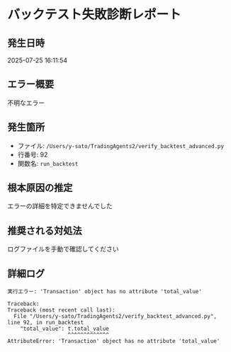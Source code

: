 # バックテスト失敗診断レポート

## 発生日時
2025-07-25 16:11:54

## エラー概要
不明なエラー

## 発生箇所
- ファイル: `/Users/y-sato/TradingAgents2/verify_backtest_advanced.py`
- 行番号: 92
- 関数名: `run_backtest`

## 根本原因の推定
エラーの詳細を特定できませんでした

## 推奨される対処法
ログファイルを手動で確認してください

## 詳細ログ
```
実行エラー: 'Transaction' object has no attribute 'total_value'

Traceback:
Traceback (most recent call last):
  File "/Users/y-sato/TradingAgents2/verify_backtest_advanced.py", line 92, in run_backtest
    "total_value": t.total_value
                   ^^^^^^^^^^^^^
AttributeError: 'Transaction' object has no attribute 'total_value'

```
